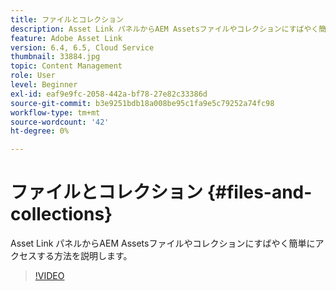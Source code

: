 ```yaml
---
title: ファイルとコレクション
description: Asset Link パネルからAEM Assetsファイルやコレクションにすばやく簡単にアクセスする方法を説明します。
feature: Adobe Asset Link
version: 6.4, 6.5, Cloud Service
thumbnail: 33884.jpg
topic: Content Management
role: User
level: Beginner
exl-id: eaf9e9fc-2058-442a-bf78-27e82c33386d
source-git-commit: b3e9251bdb18a008be95c1fa9e5c79252a74fc98
workflow-type: tm+mt
source-wordcount: '42'
ht-degree: 0%

---
```


# ファイルとコレクション {#files-and-collections}

Asset Link パネルからAEM Assetsファイルやコレクションにすばやく簡単にアクセスする方法を説明します。

>[!VIDEO](https://video.tv.adobe.com/v/33884?quality=12&learn=on)
